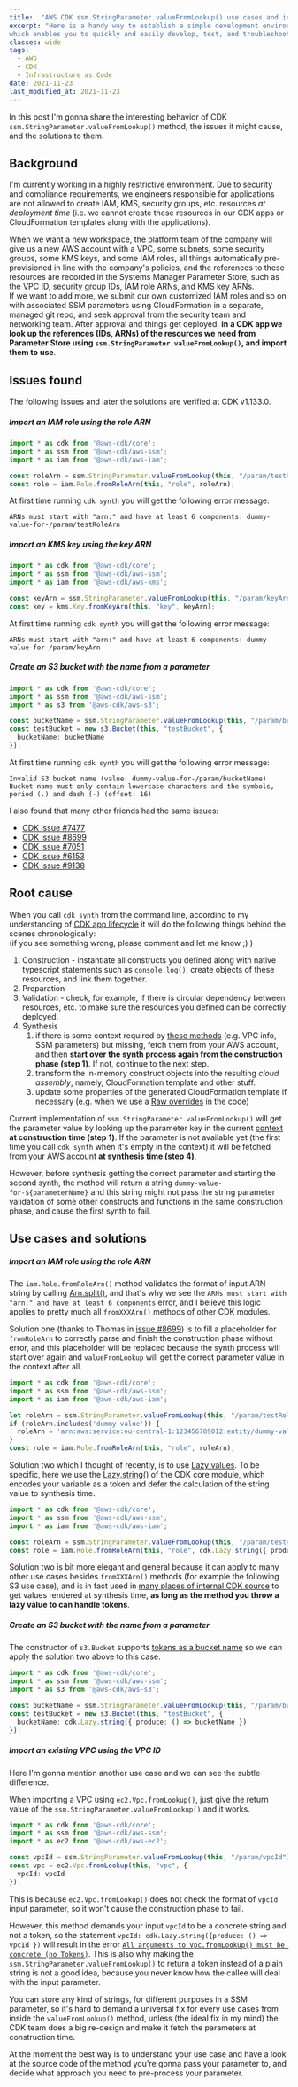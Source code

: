```yaml
---
title:  "AWS CDK ssm.StringParameter.valueFromLookup() use cases and internal synthesis flow"
excerpt: "Here is a handy way to establish a simple development environment within your private LAN, 
which enables you to quickly and easily develop, test, and troubleshoot your containerized applications."
classes: wide
tags: 
  - AWS
  - CDK
  - Infrastructure as Code
date: 2021-11-23
last_modified_at: 2021-11-23
---
```


In this post I'm gonna share the interesting behavior of CDK `ssm.StringParameter.valueFromLookup()` method, 
the issues it might cause, and the solutions to them.

## Background
I'm currently working in a highly restrictive environment. 
Due to security and compliance requirements, we engineers responsible for applications 
are not allowed to create IAM, KMS, security groups, etc. resources *at deployment time* 
(i.e. we cannot create these resources in our CDK apps or CloudFormation templates along with the applications).

When we want a new workspace, the platform team of the company will give us a new AWS account with a VPC, 
some subnets, some security groups, some KMS keys, and some IAM roles, 
all things automatically pre-provisioned in line with the company's policies, 
and the references to these resources are recorded in the Systems Manager Parameter Store, 
such as the VPC ID, security group IDs, IAM role ARNs, and KMS key ARNs.  
If we want to add more, we submit our own customized IAM roles and so on with associated SSM parameters 
using CloudFormation in a separate, managed git repo, and seek approval from the security team and networking team. 
After approval and things get deployed, **in a CDK app we look up the references (IDs, ARNs) of the resources 
we need from Parameter Store using `ssm.StringParameter.valueFromLookup()`, and import them to use**.

## Issues found

The following issues and later the solutions are verified at CDK v1.133.0.

##### Import an IAM role using the role ARN

```typescript
import * as cdk from '@aws-cdk/core';
import * as ssm from '@aws-cdk/aws-ssm';
import * as iam from '@aws-cdk/aws-iam';

const roleArn = ssm.StringParameter.valueFromLookup(this, "/param/testRoleArn");
const role = iam.Role.fromRoleArn(this, "role", roleArn);
```
At first time running `cdk synth` you will get the following error message:
```
ARNs must start with "arn:" and have at least 6 components: dummy-value-for-/param/testRoleArn
```

##### Import an KMS key using the key ARN

```typescript
import * as cdk from '@aws-cdk/core';
import * as ssm from '@aws-cdk/aws-ssm';
import * as iam from '@aws-cdk/aws-kms';

const keyArn = ssm.StringParameter.valueFromLookup(this, "/param/keyArn");
const key = kms.Key.fromKeyArn(this, "key", keyArn);
```
At first time running `cdk synth` you will get the following error message:
```
ARNs must start with "arn:" and have at least 6 components: dummy-value-for-/param/keyArn
```

##### Create an S3 bucket with the name from a parameter
```typescript
import * as cdk from '@aws-cdk/core';
import * as ssm from '@aws-cdk/aws-ssm';
import * as s3 from '@aws-cdk/aws-s3';

const bucketName = ssm.StringParameter.valueFromLookup(this, "/param/bucketName");
const testBucket = new s3.Bucket(this, "testBucket", {
  bucketName: bucketName
});
```
At first time running `cdk synth` you will get the following error message:
```
Invalid S3 bucket name (value: dummy-value-for-/param/bucketName)
Bucket name must only contain lowercase characters and the symbols, period (.) and dash (-) (offset: 16)
```

I also found that many other friends had the same issues:
- [CDK issue #7477][7477]
- [CDK issue #8699][8699]
- [CDK issue #7051][7051]
- [CDK issue #6153][6153]
- [CDK issue #9138][9138]

## Root cause

When you call `cdk synth` from the command line, according to my understanding of 
[CDK app lifecycle][2]
it will do the following things behind the scenes chronologically:  
(if you see something wrong, please comment and let me know ;) )
1. Construction - instantiate all constructs you defined along with native typescript statements such as `console.log()`, 
   create objects of these resources, and link them together.
2. Preparation
3. Validation - check, for example, if there is circular dependency between resources, etc. to make sure the resources you defined can be correctly deployed.
4. Synthesis 
    1. if there is some context required by [these methods][1] (e.g. VPC info, SSM parameters) but missing, 
    fetch them from your AWS account, and then **start over the synth process again from the construction phase (step 1)**. 
    If not, continue to the next step.
    2. transform the in-memory construct objects into the resulting *cloud assembly*, namely, 
    CloudFormation template and other stuff.
    3. update some properties of the generated CloudFormation template if necessary 
    (e.g. when we use a [Raw overrides][3] in the code)

Current implementation of `ssm.StringParameter.valueFromLookup()` will get the parameter value
by looking up the parameter key in the current [context][1] **at construction time (step 1)**. 
If the parameter is not available yet (the first time you call `cdk synth` when it's empty in the context) 
it will be fetched from your AWS account **at synthesis time (step 4)**.

However, before synthesis getting the correct parameter and starting the second synth, 
the method will return a string `dummy-value-for-${parameterName}` and this string might not pass 
the string parameter validation of some other constructs and functions in the same construction phase, 
and cause the first synth to fail.


## Use cases and solutions

##### Import an IAM role using the role ARN

The `iam.Role.fromRoleArn()` method validates the format of input ARN string by calling [Arn.split()][4], 
and that's why we see the `ARNs must start with "arn:" and have at least 6 components` error, 
and I believe this logic applies to pretty much all `fromXXXArn()` methods of other CDK modules.

Solution one (thanks to Thomas in [issue #8699][8699]) is to fill a placeholder for `fromRoleArn` 
to correctly parse and finish the construction phase without error, 
and this placeholder will be replaced because the synth process will start over again 
and `valueFromLookup` will get the correct parameter value in the context after all.

```typescript
import * as cdk from '@aws-cdk/core';
import * as ssm from '@aws-cdk/aws-ssm';
import * as iam from '@aws-cdk/aws-iam';

let roleArn = ssm.StringParameter.valueFromLookup(this, "/param/testRoleArn");
if (roleArn.includes('dummy-value')) {
  roleArn = 'arn:aws:service:eu-central-1:123456789012:entity/dummy-value';
}
const role = iam.Role.fromRoleArn(this, "role", roleArn);
```

Solution two which I thought of recently, is to use [Lazy values][5]. 
To be specific, here we use the [Lazy.string()][6] of the CDK core module, which encodes your variable as a token 
and defer the calculation of the string value to synthesis time.

```typescript
import * as cdk from '@aws-cdk/core';
import * as ssm from '@aws-cdk/aws-ssm';
import * as iam from '@aws-cdk/aws-iam';

const roleArn = ssm.StringParameter.valueFromLookup(this, "/param/testRoleArn");
const role = iam.Role.fromRoleArn(this, "role", cdk.Lazy.string({ produce: () => roleArn }));
```

Solution two is bit more elegant and general because it can apply to many other use cases 
besides `fromXXXArn()` methods (for example the following S3 use case), 
and is in fact used in [many places of internal CDK source][7] to get values rendered at synthesis time, 
**as long as the method you throw a lazy value to can handle tokens**.

##### Create an S3 bucket with the name from a parameter

The constructor of `s3.Bucket` supports [tokens as a bucket name][8] so we can apply the solution two above to this case.

```typescript
import * as cdk from '@aws-cdk/core';
import * as ssm from '@aws-cdk/aws-ssm';
import * as s3 from '@aws-cdk/aws-s3';

const bucketName = ssm.StringParameter.valueFromLookup(this, "/param/bucketName");
const testBucket = new s3.Bucket(this, "testBucket", {
  bucketName: cdk.Lazy.string({ produce: () => bucketName })
});
```

##### Import an existing VPC using the VPC ID

Here I'm gonna mention another use case and we can see the subtle difference.

When importing a VPC using `ec2.Vpc.fromLookup()`, just give the return value of the 
`ssm.StringParameter.valueFromLookup()` and it works.
```typescript
import * as cdk from '@aws-cdk/core';
import * as ssm from '@aws-cdk/aws-ssm';
import * as ec2 from '@aws-cdk/aws-ec2';

const vpcId = ssm.StringParameter.valueFromLookup(this, "/param/vpcId");
const vpc = ec2.Vpc.fromLookup(this, "vpc", {
  vpcId: vpcId
});
```

This is because `ec2.Vpc.fromLookup()` does not check the format of `vpcId` input parameter, 
so it won't cause the construction phase to fail.

However, this method demands your input `vpcId` to be a concrete string and not a token, so the statement
`vpcId: cdk.Lazy.string({produce: () => vpcId })` will result in the error 
[`All arguments to Vpc.fromLookup() must be concrete (no Tokens)`][9]. 
This is also why making the `ssm.StringParameter.valueFromLookup()` to return a token instead of a plain string 
is not a good idea, because you never know how the callee will deal with the input parameter.

You can store any kind of strings, for different purposes in a SSM parameter, 
so it's hard to demand a universal fix for every use cases from inside the `valueFromLookup()` method,
unless (the ideal fix in my mind) the CDK team does a big re-design and make it fetch the parameters at construction time.

At the moment the best way is to understand your use case and have a look at the source code of the method 
you're gonna pass your parameter to, and decide what approach you need to pre-process your parameter.


[1]: <https://docs.aws.amazon.com/cdk/latest/guide/context.html#context_methods>
[2]: <https://docs.aws.amazon.com/cdk/latest/guide/apps.html#lifecycle>
[3]: <https://docs.aws.amazon.com/cdk/latest/guide/cfn_layer.html#cfn_layer_raw>
[4]: <https://github.com/aws/aws-cdk/blob/v1.133.0/packages/%40aws-cdk/core/lib/arn.ts#L207>
[5]: <https://docs.aws.amazon.com/cdk/latest/guide/tokens.html#tokens_lazy>
[6]: <https://docs.aws.amazon.com/cdk/api/latest/docs/@aws-cdk_core.Lazy.html#static-stringproducer-options>
[7]: <https://github.com/aws/aws-cdk/search?q=%22Lazy.string%28%22>
[8]: <https://github.com/aws/aws-cdk/blob/v1.133.0/packages/%40aws-cdk/aws-s3/lib/bucket.ts#L1446>
[9]: <https://github.com/aws/aws-cdk/blob/v1.133.0/packages/@aws-cdk/aws-ec2/lib/vpc.ts#L1099>
[7477]: <https://github.com/aws/aws-cdk/issues/7477>
[8699]: <https://github.com/aws/aws-cdk/issues/8699>
[7051]: <https://github.com/aws/aws-cdk/issues/7051>
[6153]: <https://github.com/aws/aws-cdk/issues/6153>
[9138]: <https://github.com/aws/aws-cdk/issues/9138>

